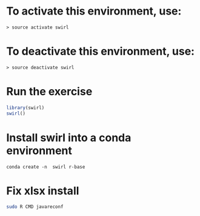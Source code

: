 # To activate this environment, use:
`> source activate swirl`

# To deactivate this environment, use:
`> source deactivate swirl`

# Run the exercise
```r
library(swirl)
swirl()
```
# Install swirl into a conda environment
`conda create -n  swirl r-base`

# Fix xlsx install
```bash
sudo R CMD javareconf
```
